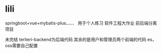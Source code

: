 # lili
springboot+vue+mybatis-plus、、、、
用于个人练习
软件工程大作业
前后端分离项目

未完结
teriteri-backend为后端代码
其余的是用户和管理员两个前端的代码
es，oss需要自己配置
